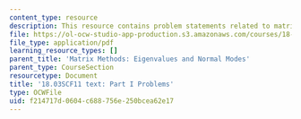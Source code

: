 ```yaml
---
content_type: resource
description: This resource contains problem statements related to matrix methods.
file: https://ol-ocw-studio-app-production.s3.amazonaws.com/courses/18-03sc-differential-equations-fall-2011/f214717d0604c688756e250bcea62e17_MIT18_03SCF11_ps8_s33q.pdf
file_type: application/pdf
learning_resource_types: []
parent_title: 'Matrix Methods: Eigenvalues and Normal Modes'
parent_type: CourseSection
resourcetype: Document
title: '18.03SCF11 text: Part I Problems'
type: OCWFile
uid: f214717d-0604-c688-756e-250bcea62e17
---
```

